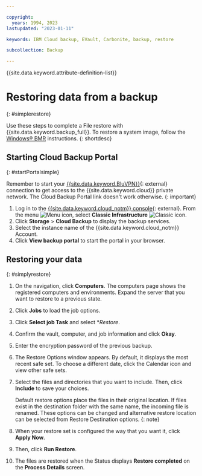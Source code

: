 ```yaml
---

copyright:
  years: 1994, 2023
lastupdated: "2023-01-11"

keywords: IBM Cloud backup, EVault, Carbonite, backup, restore

subcollection: Backup

---
```

{{site.data.keyword.attribute-definition-list}}

# Restoring data from a backup
{: #simplerestore}

Use these steps to complete a File restore with {{site.data.keyword.backup_full}}. To restore a system image, follow the [Windows&reg; BMR](/docs/Backup?topic=Backup-restoreBMR#restoreBMR) instructions.
{: shortdesc}

## Starting Cloud Backup Portal
{: #startPortalsimple}

Remember to start your [{{site.data.keyword.BluVPN}}](https://www.ibm.com/cloud/vpn-access){: external} connection to get access to the {{site.data.keyword.cloud}} private network. The Cloud Backup Portal link doesn't work otherwise.
{: important}

1. Log in to the [{{site.data.keyword.cloud_notm}} console](/login){: external}. From the menu ![Menu icon](../icons/icon_hamburger.svg "Menu"), select **Classic Infrastructure** ![Classic icon](../icons/classic.svg "Classic").
2. Click **Storage** > **Cloud Backup** to display the backup services.
3. Select the instance name of the {{site.data.keyword.cloud_notm}} Account.
4. Click **View backup portal** to start the portal in your browser.

## Restoring your data
{: #simplyrestore}

1. On the navigation, click **Computers**. The computers page shows the registered computers and environments. Expand the server that you want to restore to a previous state.
2. Click **Jobs** to load the job options.
3. Click **Select job Task** and select **Restore*.
4. Confirm the vault, computer, and job information and click **Okay**.
5. Enter the encryption password of the previous backup.
6. The Restore Options window appears. By default, it displays the most recent safe set. To choose a different date, click the Calendar icon and view other safe sets.
7. Select the files and directories that you want to include. Then, click **Include** to save your choices.

    Default restore options place the files in their original location. If files exist in the destination folder with the same name, the incoming file is renamed. These options can be changed and alternative restore location can be selected from Restore Destination options.
    {: note}

8. When your restore set is configured the way that you want it, click **Apply Now**.
9. Then, click **Run Restore**.
10. The files are restored when the Status displays **Restore completed** on the **Process Details** screen.
